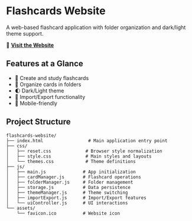 # Flashcards Website

A web-based flashcard application with folder organization and dark/light theme support.

🔗 **[Visit the Website](https://ivakalol.github.io/flashcards-website/)**

## Features at a Glance

- 📝 Create and study flashcards
- 📁 Organize cards in folders
- 🌓 Dark/Light theme
- 💾 Import/Export functionality
- 📱 Mobile-friendly

## Project Structure

```tree
flashcards-website/
├── index.html                 # Main application entry point
├── css/
│   ├── reset.css             # Browser style normalization
│   ├── style.css             # Main styles and layouts
│   └── themes.css            # Theme definitions
├── js/
│   ├── main.js              # App initialization
│   ├── cardManager.js       # Flashcard operations
│   ├── folderManager.js     # Folder management
│   ├── storage.js           # Data persistence
│   ├── themeManager.js      # Theme switching
│   ├── importExport.js      # Import/Export features
│   └── uiController.js      # UI interactions
└── assets/
    └── favicon.ico          # Website icon